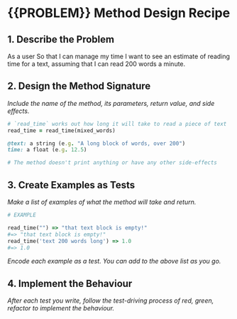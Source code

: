 # {{PROBLEM}} Method Design Recipe

## 1. Describe the Problem

As a user
So that I can manage my time
I want to see an estimate of reading time for a text, assuming that I can read 200 words a minute.

## 2. Design the Method Signature

_Include the name of the method, its parameters, return value, and side effects._

```ruby
# `read_time` works out how long it will take to read a piece of text
read_time = read_time(mixed_words)

@text: a string (e.g. "A long block of words, over 200")
time: a float (e.g. 12.5)

# The method doesn't print anything or have any other side-effects
```

## 3. Create Examples as Tests

_Make a list of examples of what the method will take and return._

```ruby
# EXAMPLE

read_time("") => "that text block is empty!"
#=> "that text block is empty!"
read_time('text 200 words long') => 1.0
#=> 1.0


```

_Encode each example as a test. You can add to the above list as you go._

## 4. Implement the Behaviour

_After each test you write, follow the test-driving process of red, green, refactor to implement the behaviour._

